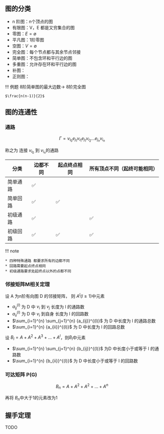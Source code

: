 ## 图的分类
* n 阶图：n个顶点的图
* 有限图：V，E 都是又穷集合的图
* 零图：$E= \emptyset$
* 平凡图：1阶零图
* 空图：$V=\emptyset$
* 完全图：每个节点都与其余节点邻接
* 简单图：不包含环和平行边的图
* 多重图：允许存在环和平行边的图
* 补图：
* 正则图：

!!! 例题
    8阶简单图的最大边数-> 8阶完全图

    $\frac{n(n-1)}{2}$
## 图的连通性
### 通路
$$\Gamma = v_{i_0} e_{j_1} v_{i_1}e_{j_1} v_{i_2}... e_{j_n} v_{i_n}$$

称之为 连接 $v_{i_0}$ 到 $v_{i_n}$的通路

| 分类     | 边都不同 | 起点终点相同 | 所有顶点不同（起终可能相同） |
| -------- | -------- | ------------ | ---------------------------- |
| 简单通路 | ✅        |              |                              |
| 简单回路 | ✅        | ✅            |                              |
| 初级通路 | ✅        |              | ✅                            |
| 初级回路 | ✅        | ✅            | ✅                            |

!!! note

    * 四种特殊通路 都要求所有的边都不同
    * 回路需要起点终点相同
    * 初级通路要求处起终点以外的点都不同

### 邻接矩阵M相关定理
设 A 为n阶有向图 D 的邻接矩阵， 则 $A^l (l \ge 1)$中元素

* ${a_{ij}}^{(l)}$ 为 D 中 $v_i$ 到 $v_j$ 长度为 l 的通路数
* ${a_{ii}}^{(l)}$ 为 D 中 $v_i$ 到自身 长度为 l 的回路数
* $\sum_{i=1}^{n} \sum_{j=1}^{n} {a_{ij}}^{(l)}$ 为 D 中长度为 l 的通路总数
* $\sum_{i=1}^{n} {a_{ii}}^{(l)}$ 为 D 中长度为 l 的回路总数

设 $B_l = A + A^2 + A^3 +...+ A^{l}$，则$B_l$中元素

* $\sum_{i=1}^{n} \sum_{j=1}^{n} {b_{ij}}^{(l)}$ 为D 中长度小于或等于 l 的通路数
* $\sum_{i=1}^{n} {b_{ii}}^{(l)}$ 为 D 中长度小于或等于 l 的回路数

### 可达矩阵 P(G)
$$B_n = A + A^2+ A^2+...+ A^n$$

再将 $B_n$中大于1的元素改为1


## 握手定理

TODO